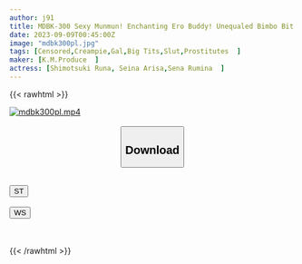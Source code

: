 ```yaml
---
author: j91
title: MDBK-300 Sexy Munmun! Enchanting Ero Buddy! Unequaled Bimbo Bit Slut's Triple Colossal Tits Surrounded By Fucking Dirty Lewd Snack Always Bing With Rich Reverse Sexual Harassment Customer Service! ! All-you-can-drink All-you-can-eat Harlem Orgy Tonight Until Morning! !
date: 2023-09-09T00:45:00Z
image: "mdbk300pl.jpg"
tags: [Censored,Creampie,Gal,Big Tits,Slut,Prostitutes	]
maker: [K.M.Produce  ]
actress: [Shimotsuki Runa, Seina Arisa,Sena Rumina  ]
---
```



{{< rawhtml >}}

<div class="video" data-videoid="q9KKwPg1VbfAB9">
    <a href="javascript:;">
        <img src="https://my.j91.asia/posts/mdbk300pl/mdbk300pl.jpg" width="WIDTH" height="HEIGHT" alt="mdbk300pl.mp4" loading="lazy">
    </a>
</div>

<script type="text/javascript" src="https://j91.asia/asset/on-demand-st.js"></script>

<br>
  <link rel="stylesheet" href="https://j91.asia/asset/bs5.css">
  
  <center>
  <button class="btn btn-primary" type="button" data-bs-toggle="collapse" data-bs-target=".multi-collapse" aria-expanded="false" aria-controls="multiCollapseExample1 multiCollapseExample2"><h2>Download</h2></button></center>
</p>
<div class="row">
  <div class="col">
    <div class="collapse multi-collapse" id="multiCollapseExample1">
      <div class="card card-body">
	      	      <br>
<div class="buttons">  
<a href="https://streamtape.to/v/q9KKwPg1VbfAB9"><button class="btn-hover color-3"><i class="fa fa-download"></i> ST</button></a></div>
    </div>
  </div>
</div>
  <div class="col">
    <div class="collapse multi-collapse" id="multiCollapseExample2">
      <div class="card card-body">
	      <br>
<div class="buttons">
    <a href="https://wolfstream.tv/9k7q8313y951"><button class="btn-hover color-9"><i class="fa fa-download"></i> WS</button></a></div>
<br><br>
      </div>
    </div>
  </div>
</div>

{{< /rawhtml >}}